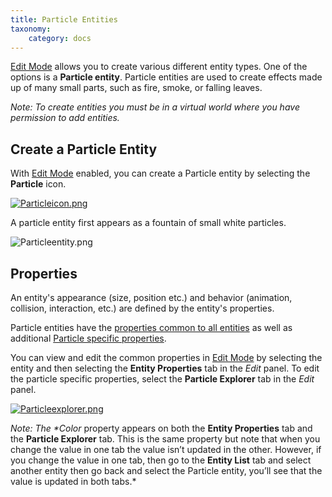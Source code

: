 ```yaml
---
title: Particle Entities 
taxonomy:
    category: docs
---
```


[Edit Mode](https://wiki.highfidelity.com/wiki/Edit_Mode) allows you to create various different entity types. One of the options is a **Particle entity**. Particle entities are used to create effects made up of many small parts, such as fire, smoke, or falling leaves.

*Note: To create entities you must be in a virtual world where you have permission to add entities.*

## Create a Particle Entity

With [Edit Mode](https://wiki.highfidelity.com/wiki/Edit_Mode) enabled, you can create a Particle entity by selecting the **Particle** icon.

[![Particleicon.png](https://wiki.highfidelity.com/images/e/e2/Particleicon.png)](https://wiki.highfidelity.com/wiki/File:Particleicon.png)

A particle entity first appears as a fountain of small white particles.

![Particleentity.png](https://wiki.highfidelity.com/images/thumb/e/e6/Particleentity.png/800px-Particleentity.png)

## Properties

An entity's appearance (size, position etc.) and behavior (animation, collision, interaction, etc.) are defined by the entity's properties.

Particle entities have the [properties common to all entities](https://wiki.highfidelity.com/wiki/EntityItemProperties#Common_Properties) as well as additional [Particle specific properties](https://wiki.highfidelity.com/wiki/EntityItemProperties#ParticleEffect).

You can view and edit the common properties in [Edit Mode](https://wiki.highfidelity.com/wiki/Edit_Mode) by selecting the entity and then selecting the **Entity Properties** tab in the *Edit* panel. To edit the particle specific properties, select the **Particle Explorer** tab in the *Edit* panel.

[![Particleexplorer.png](https://wiki.highfidelity.com/images/e/ed/Particleexplorer.png)](https://wiki.highfidelity.com/wiki/File:Particleexplorer.png)

*Note: The \**Color** property appears on both the **Entity Properties** tab and the **Particle Explorer** tab. This is the same property but note that when you change the value in one tab the value isn’t updated in the other. However, if you change the value in one tab, then go to the **Entity List** tab and select another entity then go back and select the Particle entity, you’ll see that the value is updated in both tabs.*